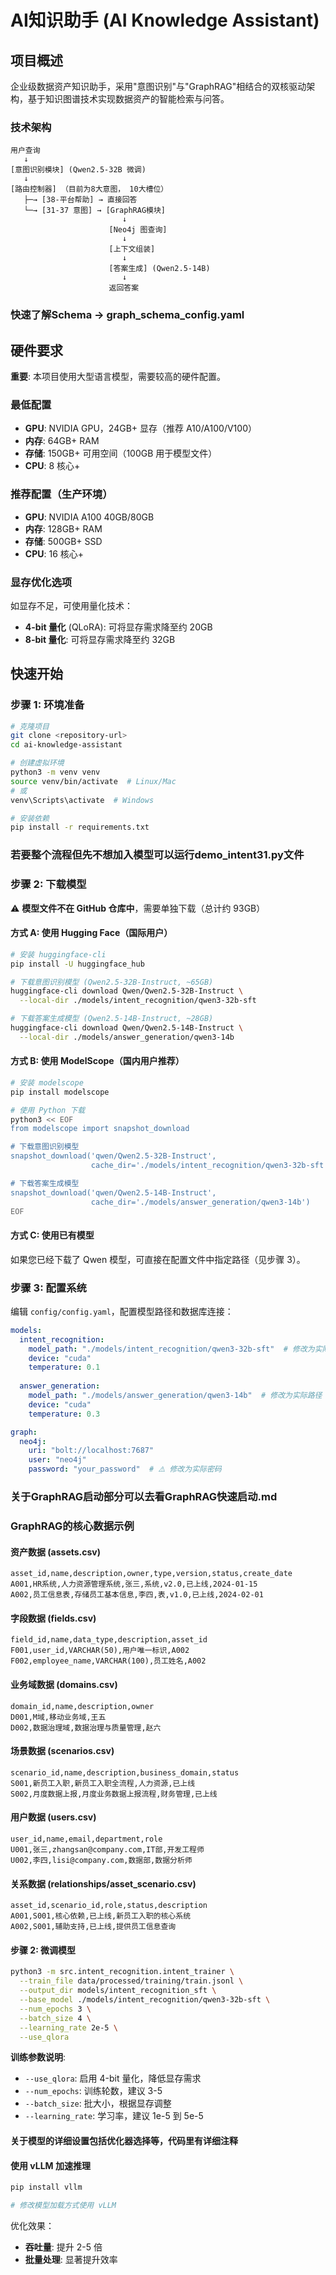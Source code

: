 # AI知识助手 (AI Knowledge Assistant)

## 项目概述

企业级数据资产知识助手，采用"意图识别"与"GraphRAG"相结合的双核驱动架构，基于知识图谱技术实现数据资产的智能检索与问答。

### 技术架构

```
用户查询
   ↓
[意图识别模块] (Qwen2.5-32B 微调)  
   ↓
[路由控制器] （目前为8大意图， 10大槽位）
   ├─→ [38-平台帮助] → 直接回答
   └─→ [31-37 意图] → [GraphRAG模块]
                         ↓
                      [Neo4j 图查询]
                         ↓
                      [上下文组装]
                         ↓
                      [答案生成] (Qwen2.5-14B)
                         ↓
                      返回答案
```

### 快速了解Schema ->  graph_schema_config.yaml

## 硬件要求

**重要**: 本项目使用大型语言模型，需要较高的硬件配置。

### 最低配置
- **GPU**: NVIDIA GPU，24GB+ 显存（推荐 A10/A100/V100）
- **内存**: 64GB+ RAM
- **存储**: 150GB+ 可用空间（100GB 用于模型文件）
- **CPU**: 8 核心+

### 推荐配置（生产环境）
- **GPU**: NVIDIA A100 40GB/80GB
- **内存**: 128GB+ RAM
- **存储**: 500GB+ SSD
- **CPU**: 16 核心+

### 显存优化选项
如显存不足，可使用量化技术：
- **4-bit 量化** (QLoRA): 可将显存需求降至约 20GB
- **8-bit 量化**: 可将显存需求降至约 32GB


## 快速开始

### 步骤 1: 环境准备

```bash
# 克隆项目
git clone <repository-url>
cd ai-knowledge-assistant

# 创建虚拟环境
python3 -m venv venv
source venv/bin/activate  # Linux/Mac
# 或
venv\Scripts\activate  # Windows

# 安装依赖
pip install -r requirements.txt
```

### 若要整个流程但先不想加入模型可以运行demo_intent31.py文件


### 步骤 2: 下载模型

⚠️ **模型文件不在 GitHub 仓库中**，需要单独下载（总计约 93GB）

#### 方式 A: 使用 Hugging Face（国际用户）

```bash
# 安装 huggingface-cli
pip install -U huggingface_hub

# 下载意图识别模型 (Qwen2.5-32B-Instruct, ~65GB)
huggingface-cli download Qwen/Qwen2.5-32B-Instruct \
  --local-dir ./models/intent_recognition/qwen3-32b-sft

# 下载答案生成模型 (Qwen2.5-14B-Instruct, ~28GB)
huggingface-cli download Qwen/Qwen2.5-14B-Instruct \
  --local-dir ./models/answer_generation/qwen3-14b
```

#### 方式 B: 使用 ModelScope（国内用户推荐）

```bash
# 安装 modelscope
pip install modelscope

# 使用 Python 下载
python3 << EOF
from modelscope import snapshot_download

# 下载意图识别模型
snapshot_download('qwen/Qwen2.5-32B-Instruct', 
                  cache_dir='./models/intent_recognition/qwen3-32b-sft')

# 下载答案生成模型
snapshot_download('qwen/Qwen2.5-14B-Instruct',
                  cache_dir='./models/answer_generation/qwen3-14b')
EOF
```

#### 方式 C: 使用已有模型

如果您已经下载了 Qwen 模型，可直接在配置文件中指定路径（见步骤 3）。

### 步骤 3: 配置系统

编辑 `config/config.yaml`，配置模型路径和数据库连接：

```yaml
models:
  intent_recognition:
    model_path: "./models/intent_recognition/qwen3-32b-sft"  # 修改为实际路径
    device: "cuda"
    temperature: 0.1
  
  answer_generation:
    model_path: "./models/answer_generation/qwen3-14b"  # 修改为实际路径
    device: "cuda"
    temperature: 0.3

graph:
  neo4j:
    uri: "bolt://localhost:7687"
    user: "neo4j"
    password: "your_password"  # ⚠️ 修改为实际密码
```

### 关于GraphRAG启动部分可以去看GraphRAG快速启动.md



### GraphRAG的核心数据示例

#### 资产数据 (assets.csv)

```csv
asset_id,name,description,owner,type,version,status,create_date
A001,HR系统,人力资源管理系统,张三,系统,v2.0,已上线,2024-01-15
A002,员工信息表,存储员工基本信息,李四,表,v1.0,已上线,2024-02-01
```

#### 字段数据 (fields.csv)

```csv
field_id,name,data_type,description,asset_id
F001,user_id,VARCHAR(50),用户唯一标识,A002
F002,employee_name,VARCHAR(100),员工姓名,A002
```

#### 业务域数据 (domains.csv)

```csv
domain_id,name,description,owner
D001,M域,移动业务域,王五
D002,数据治理域,数据治理与质量管理,赵六
```

#### 场景数据 (scenarios.csv)

```csv
scenario_id,name,description,business_domain,status
S001,新员工入职,新员工入职全流程,人力资源,已上线
S002,月度数据上报,月度业务数据上报流程,财务管理,已上线
```

#### 用户数据 (users.csv)

```csv
user_id,name,email,department,role
U001,张三,zhangsan@company.com,IT部,开发工程师
U002,李四,lisi@company.com,数据部,数据分析师
```

#### 关系数据 (relationships/asset_scenario.csv)

```csv
asset_id,scenario_id,role,status,description
A001,S001,核心依赖,已上线,新员工入职的核心系统
A002,S001,辅助支持,已上线,提供员工信息查询
```



#### 步骤 2: 微调模型

```bash
python3 -m src.intent_recognition.intent_trainer \
  --train_file data/processed/training/train.jsonl \
  --output_dir models/intent_recognition_sft \
  --base_model ./models/intent_recognition/qwen3-32b-sft \
  --num_epochs 3 \
  --batch_size 4 \
  --learning_rate 2e-5 \
  --use_qlora
```

**训练参数说明**:
- `--use_qlora`: 启用 4-bit 量化，降低显存需求
- `--num_epochs`: 训练轮数，建议 3-5
- `--batch_size`: 批大小，根据显存调整
- `--learning_rate`: 学习率，建议 1e-5 到 5e-5

#### 关于模型的详细设置包括优化器选择等，代码里有详细注释


#### 使用 vLLM 加速推理

```bash
pip install vllm

# 修改模型加载方式使用 vLLM
```

优化效果：
- **吞吐量**: 提升 2-5 倍
- **批量处理**: 显著提升效率





